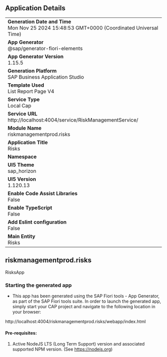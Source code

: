 ## Application Details
|               |
| ------------- |
|**Generation Date and Time**<br>Mon Nov 25 2024 15:48:53 GMT+0000 (Coordinated Universal Time)|
|**App Generator**<br>@sap/generator-fiori-elements|
|**App Generator Version**<br>1.15.5|
|**Generation Platform**<br>SAP Business Application Studio|
|**Template Used**<br>List Report Page V4|
|**Service Type**<br>Local Cap|
|**Service URL**<br>http://localhost:4004/service/RiskManagementService/|
|**Module Name**<br>riskmanagementprod.risks|
|**Application Title**<br>Risks|
|**Namespace**<br>|
|**UI5 Theme**<br>sap_horizon|
|**UI5 Version**<br>1.120.13|
|**Enable Code Assist Libraries**<br>False|
|**Enable TypeScript**<br>False|
|**Add Eslint configuration**<br>False|
|**Main Entity**<br>Risks|

## riskmanagementprod.risks

RisksApp

### Starting the generated app

-   This app has been generated using the SAP Fiori tools - App Generator, as part of the SAP Fiori tools suite.  In order to launch the generated app, simply start your CAP project and navigate to the following location in your browser:

http://localhost:4004/riskmanagementprod.risks/webapp/index.html

#### Pre-requisites:

1. Active NodeJS LTS (Long Term Support) version and associated supported NPM version.  (See https://nodejs.org)


